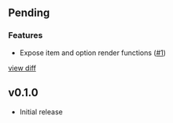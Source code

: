 ## Pending

### Features

* Expose item and option render functions ([#1](https://github.com/rafeememon/marionette-selectize-behavior/issues/1))

[view diff](https://github.com/rafeememon/marionette-selectize-behavior/compare/0.1.0...master)

## v0.1.0

* Initial release
